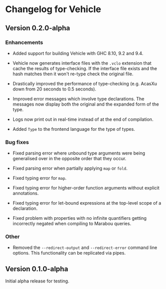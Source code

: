 # Changelog for Vehicle

## Version 0.2.0-alpha

### Enhancements

* Added support for building Vehicle with GHC 8.10, 9.2 and 9.4.

* Vehicle now generates interface files with the `.vclo` extension that cache
  the results of type-checking. If the interface file exists and the hash matches
  then it won't re-type check the original file.

* Drastically improved the performance of type-checking (e.g. AcasXu down from 20 seconds to 0.5 seconds).

* Improved error messages which involve type declarations. The messages now display
  both the original and the expanded form of the type.

* Logs now print out in real-time instead of at the end of compilation.

* Added `Type` to the frontend language for the type of types.

### Bug fixes

* Fixed parsing error where unbound type arguments were being generalised over in the
  opposite order that they occur.

* Fixed parsing error when partially applying `map` or `fold`.

* Fixed typing error for `map`.

* Fixed typing error for higher-order function arguments without explicit annotations.

* Fixed typing error for let-bound expressions at the top-level scope of a declaration.

* Fixed problem with properties with no infinite quantifiers getting incorrectly
  negated when compiling to Marabou queries.

### Other

* Removed the `--redirect-output` and `--redirect-error` command line options.
  This functionality can be replicated via pipes.

## Version 0.1.0-alpha

Initial alpha release for testing.
